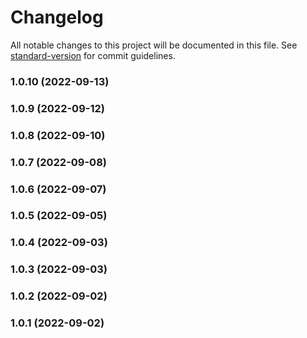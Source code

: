 # Changelog

All notable changes to this project will be documented in this file. See [standard-version](https://github.com/conventional-changelog/standard-version) for commit guidelines.

### 1.0.10 (2022-09-13)

### 1.0.9 (2022-09-12)

### 1.0.8 (2022-09-10)

### 1.0.7 (2022-09-08)

### 1.0.6 (2022-09-07)

### 1.0.5 (2022-09-05)

### 1.0.4 (2022-09-03)

### 1.0.3 (2022-09-03)

### 1.0.2 (2022-09-02)

### 1.0.1 (2022-09-02)
